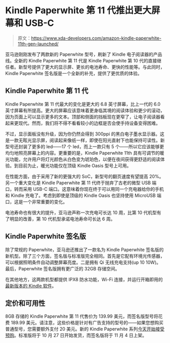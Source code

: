 # Kindle Paperwhite 第 11 代推出更大屏幕和 USB-C

> 原文：<https://www.xda-developers.com/amazon-kindle-paperwhite-11th-gen-launched/>

亚马逊刚刚发布了两款新的 Paperwhite 型号，刷新了 Kindle 电子阅读器的产品线。全新的 Kindle Paperwhite 第 11 代是 Kindle Paperwhite 第 10 代的直接继任者。新型号提供了更大的显示屏、更长的电池寿命、更快的性能等。与此同时，Kindle Paperwhite 签名版是一个全新的补充，提供了更优质的体验。

## Kindle Paperwhite 第 11 代

Kindle Paperwhite 第 11 代最大的变化是更大的 6.8 英寸屏幕，比上一代的 6.0 英寸屏幕有所提高。更大的屏幕应该意味着更身临其境的阅读体验和更少的滚动，因为页面上可以显示更多的文本。顶部和侧面的挡板现在更窄了，让电子阅读器看起来更现代。然而，我们将不得不看看较小的边框是否会使手持设备变得困难。

不过，显示面板没有升级，因为你仍然会得到 300ppi 的黑白电子墨水显示器。这是一款无眩光显示屏，阅读起来像纸一样，即使在阳光直射下也能保持可读性。新型号还封装了更多的 led——17 个 led，而上一款只有 5 个——所以它应该能够更均匀地照亮屏幕上的内容。更重要的是，Kindle Paperwhite 11th 具有可调节的暖光功能，允许用户将灯光颜色从白色变为琥珀色，以便在夜间获得更舒适的阅读体验。到目前为止，暖光功能仅在顶级 Kindle Oasis 型号上可用。

在性能方面，由于采用了新的更强大的 SoC，新型号的翻页速度有望提高 20%。另一个重大变化是 Kindle Paperwhite 第 11 代终于抛弃了古老的微型 USB 端口，转而采用 USB-C 端口。这意味着你现在终于可以用同一个充电器给你的手机和 Kindle 充电了。考虑到即使是顶级的 Kindle Oasis 也坚持使用 MicroUSB 端口，这是一个非常重要的变化。

电池寿命也有很大的提升，亚马逊声称一次充电可长达 10 周，比第 10 代机型有了明显的改善，第 10 代机型承诺电池寿命可长达 6 周。

## Kindle Paperwhite 签名版

除了常规的 Paperwhite，亚马逊还推出了一款名为 Kindle Paperwhite 签名版的新机型。除了三个方面，签名版与标准版完全相同。首先是它配有环境光传感器，可以根据照明条件自动调整屏幕亮度。二是拥有 Qi 无线充电支持(up 10 10W)。最后，Paperwhite 签名版拥有更广泛的 32GB 存储空间。

在其他地方，这两款机型都提供 IPX8 防水功能，Wi-Fi 连接，并运行开箱即用的[最新版本的 Kindle 软件](https://www.xda-developers.com/amazon-kindle-update-new-ui-navigation/#disqus_thread)。

## 定价和可用性

8GB 存储的 Kindle Paperwhite 第 11 代售价为 139.99 美元，而签名版型号将花费 189.99 美元。请注意，这些价格是针对有广告支持的型号的——如果您想购买普通型号，您需要额外支付 20 美元。新的 Kindle Paperwhite 系列[今天开始接受预购](https://www.amazon.com/dp/B08N38WQSH?tag=xda-37ed2vc-20&ascsubtag=UUxdaUeUpU4331&asc_refurl=https%3A%2F%2Fwww.xda-developers.com%2Famazon-kindle-paperwhite-11th-gen-launched%2F&asc_campaign=Short-Term)。标准版将于 10 月 27 日开始发货，而签名版将于 11 月 4 日上架。